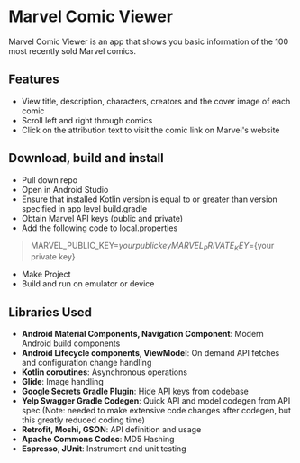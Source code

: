 # Marvel Comic Viewer
Marvel Comic Viewer is an app that shows you basic information of the 100 most recently sold Marvel comics.

## Features
- View title, description, characters, creators and the cover image of each comic
- Scroll left and right through comics
- Click on the attribution text to visit the comic link on Marvel's website

## Download, build and install
- Pull down repo
- Open in Android Studio
- Ensure that installed Kotlin version is equal to or greater than version specified in app level build.gradle
- Obtain Marvel API keys (public and private)
- Add the following code to local.properties
>MARVEL_PUBLIC_KEY=${your public key}
>MARVEL_PRIVATE_KEY=${your private key}
- Make Project
- Build and run on emulator or device

## Libraries Used
- __Android Material Components, Navigation Component__: Modern Android build components
- __Android Lifecycle components, ViewModel__: On demand API fetches and configuration change handling
- __Kotlin coroutines__: Asynchronous operations
- __Glide__: Image handling
- __Google Secrets Gradle Plugin__: Hide API keys from codebase
- __Yelp Swagger Gradle Codegen__: Quick API and model codegen from API spec (Note: needed to make extensive code changes after codegen, but this greatly reduced coding time)
- __Retrofit, Moshi, GSON__: API definition and usage
- __Apache Commons Codec__: MD5 Hashing
- __Espresso, JUnit__: Instrument and unit testing